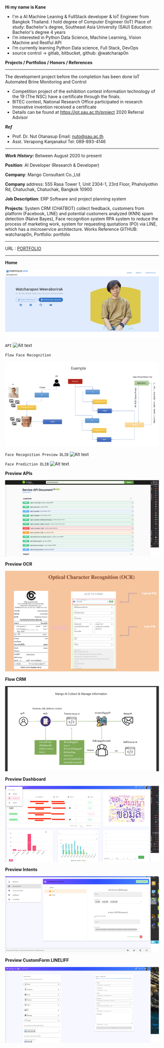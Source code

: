 



**Hi my name is Kane**

- I'm a AI Machine Leaning & FullStack developer & IoT Engineer from Bangkok Thailand. I hold degree of Computer Engineer (IoT) Place of study: Bachelor's degree, Southeast Asia University (SAU) Education: Bachelor's degree 4 years
- I’m interested in Python Data Science, Machine Learning, Vision Machine and Restful API
- I’m currently learning Python Data science, Full Stack, DevOps
- source control -> gitlab, bitbucket, github: @watcharap0n

**Projects / Portfolios / Honors / References**

****
The development project before the completion has been done IoT Automated Brine Monitoring and Control

- Competition project of the exhibition contest information technology of the 19 (The NSC) have a certificate through the finals.
- BITEC contest, National Research Office participated in research Innovative invention received a certificate
- Details can be found at https://iot.sau.ac.th/project 2020
Referral
Advisor

***Ref***
- Prof. Dr. Nut Otanasup Email: nuto@sau.ac.th 
- Asst. Verapong Kanjanakul Tel: 089-893-4146

****

***Work History:*** Between August 2020 to present

**Position**: AI Developer (Research & Developer)

**Company**: Mango Consultant Co.,Ltd

**Company** address: 555 Rasa Tower 1, Unit 2304-1, 23rd Floor, Phaholyothin Rd, Chatuchak, Chatuchak, Bangkok 10900

**Job Description**: ERP Software and project planning system

**Projects**: System CRM (CHATBOT) collect feedback, customers from platform (Facebook, LINE) and potential customers analyzed (KNN) spam detection (Naïve Bayes), Face recognition system RPA system
to reduce the process of marketing work, system for requesting quotations (PO) via LINE, which has a microservice architecture.
Works Reference GITHUB: watcharap0n, Portfolio: portfolio

****



URL : [PORTFOLIO](https://portfolio-watcharapon.herokuapp.com/)

****

**Home**

![Alt text](https://github.com/watcharap0n/portfolio/blob/main/client/static/github/port1.png?raw=true "Title")


`API`
  ![Alt text](https://github.com/watcharap0n/dlib-dc/blob/main/static/github/api.png?raw=true "Title")

`Flow Face Recognition`

  ![Alt text](https://github.com/watcharap0n/portfolio/blob/main/client/assets/images/new1.png?raw=true "Title")

`Face Recognition Preview DLIB`
  ![Alt text](https://github.com/watcharap0n/dlib-dc/blob/main/static/github/face_preview.png?raw=true "Title")
  
`Face Prediction DLIB`
    ![Alt text](https://github.com/watcharap0n/dlib-dc/blob/main/static/github/face_predict.png?raw=true "Title")


**Preview APIs**

![Alt text](https://github.com/watcharap0n/ChatbotMultiple-Flask/blob/main/static/github/api.png?raw=true "Title")

**Preview OCR**

![Alt text](https://github.com/watcharap0n/portfolio/blob/main/client/assets/images/ocr.png?raw=true "Title")

**Flow CRM**

![Alt text](https://github.com/watcharap0n/portfolio/blob/main/client/assets/images/new6.png?raw=true "Title")

**Preview Dashboard**

![Alt text](https://github.com/watcharap0n/ChatbotMultiple-Flask/blob/main/static/github/preview_dashboard.png?raw=true "Title")

**Preview Intents**

![Alt text](https://github.com/watcharap0n/ChatbotMultiple-Flask/blob/main/static/github/bot2.png?raw=true "Title")

**Preview CustomForm LINELIFF**

![Alt text](https://github.com/watcharap0n/ChatbotMultiple-Flask/blob/main/static/github/line.png?raw=true "Title")
